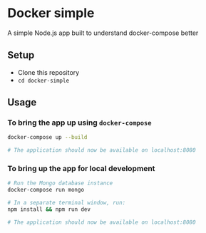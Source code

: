# Docker simple 

A simple Node.js app built to understand docker-compose better

## Setup

- Clone this repository
- `cd docker-simple`

## Usage

### To bring the app up using `docker-compose`

```bash
docker-compose up --build

# The application should now be available on localhost:8080
```

### To bring up the app for local development

```bash
# Run the Mongo database instance
docker-compose run mongo

# In a separate terminal window, run:
npm install && npm run dev

# The application should now be available on localhost:8080
```


